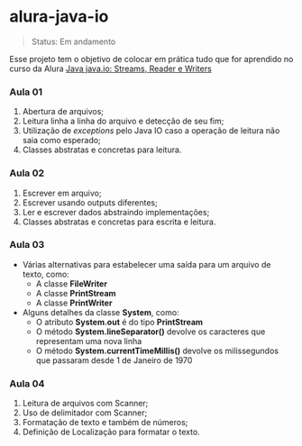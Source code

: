 # alura-java-io

>Status: Em andamento

Esse projeto tem o objetivo de colocar em prática tudo que for aprendido no curso da Alura [Java java.io: Streams, Reader e Writers](https://cursos.alura.com.br/course/java-trabalhando-com-io)

### Aula 01
1. Abertura de arquivos;
2. Leitura linha a linha do arquivo e detecção de seu fim;
3. Utilização de _exceptions_ pelo Java IO caso a operação de leitura não saia como esperado;
4. Classes abstratas e concretas para leitura.


### Aula 02
1. Escrever em arquivo;
2. Escrever usando outputs diferentes;
3. Ler e escrever dados abstraindo implementações;
4. Classes abstratas e concretas para escrita e leitura.

### Aula 03
* Várias alternativas para estabelecer uma saída para um arquivo de texto, como:
    - A classe **FileWriter**
    - A classe **PrintStream**
    - A classe **PrintWriter**
* Alguns detalhes da classe **System**, como:
    - O atributo **System.out** é do tipo **PrintStream**
    - O método **System.lineSeparator()** devolve os caracteres que representam uma nova linha
    - O método **System.currentTimeMillis()** devolve os milissegundos que passaram desde 1 de Janeiro de 1970

### Aula 04
1. Leitura de arquivos com Scanner;
2. Uso de delimitador com Scanner;
3. Formatação de texto e também de números;
4. Definição de Localização para formatar o texto.
